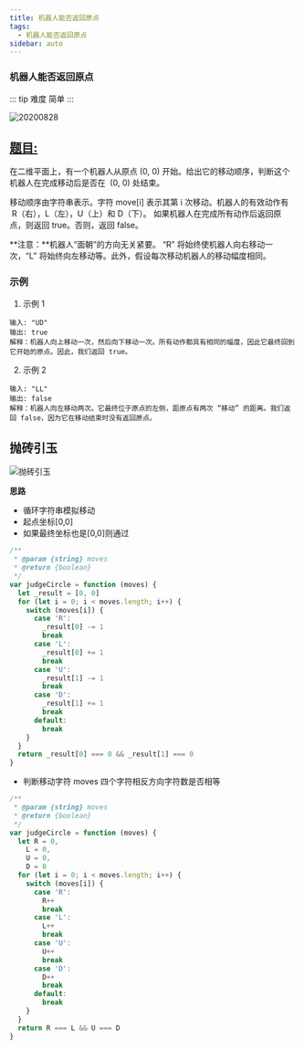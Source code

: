 ```yaml
---
title: 机器人能否返回原点
tags:
  - 机器人能否返回原点
sidebar: auto
---
```


### 机器人能否返回原点

::: tip 难度
简单
:::

![20200828](http://qiniu.gaowenju.com/leecode/banner/20200828.jpg)

## [题目:](https://leetcode-cn.com/problems/robot-return-to-origin/)

在二维平面上，有一个机器人从原点 (0, 0) 开始。给出它的移动顺序，判断这个机器人在完成移动后是否在  (0, 0) 处结束。

移动顺序由字符串表示。字符 move[i] 表示其第 i 次移动。机器人的有效动作有  R（右），L（左），U（上）和 D（下）。
如果机器人在完成所有动作后返回原点，则返回 true。否则，返回 false。

**注意：**机器人“面朝”的方向无关紧要。 “R” 将始终使机器人向右移动一次，“L” 将始终向左移动等。此外，假设每次移动机器人的移动幅度相同。

### 示例

1. 示例 1

```
输入: "UD"
输出: true
解释：机器人向上移动一次，然后向下移动一次。所有动作都具有相同的幅度，因此它最终回到它开始的原点。因此，我们返回 true。
```

2. 示例 2

```
输入: "LL"
输出: false
解释：机器人向左移动两次。它最终位于原点的左侧，距原点有两次 “移动” 的距离。我们返回 false，因为它在移动结束时没有返回原点。
```

## 抛砖引玉

![抛砖引玉](http://qiniu.gaowenju.com/leecode/20200828.png)

**思路**

- 循环字符串模拟移动
- 起点坐标[0,0]
- 如果最终坐标也是[0,0]则通过

```javascript
/**
 * @param {string} moves
 * @return {boolean}
 */
var judgeCircle = function (moves) {
  let _result = [0, 0]
  for (let i = 0; i < moves.length; i++) {
    switch (moves[i]) {
      case 'R':
        _result[0] -= 1
        break
      case 'L':
        _result[0] += 1
        break
      case 'U':
        _result[1] -= 1
        break
      case 'D':
        _result[1] += 1
        break
      default:
        break
    }
  }
  return _result[0] === 0 && _result[1] === 0
}
```

- 判断移动字符 moves 四个字符相反方向字符数是否相等

```javascript
/**
 * @param {string} moves
 * @return {boolean}
 */
var judgeCircle = function (moves) {
  let R = 0,
    L = 0,
    U = 0,
    D = 0
  for (let i = 0; i < moves.length; i++) {
    switch (moves[i]) {
      case 'R':
        R++
        break
      case 'L':
        L++
        break
      case 'U':
        U++
        break
      case 'D':
        D++
        break
      default:
        break
    }
  }
  return R === L && U === D
}
```
